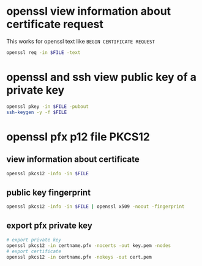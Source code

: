 # openssl view information about certificate request
This works for openssl text like `BEGIN CERTIFICATE REQUEST`
```bash
openssl req -in $FILE -text
```

# openssl and ssh view public key of a private key
```bash
openssl pkey -in $FILE -pubout
ssh-keygen -y -f $FILE
```

# openssl pfx p12 file PKCS12

## view information about certificate
```bash
openssl pkcs12 -info -in $FILE
```

## public key fingerprint
```bash
openssl pkcs12 -info -in $FILE | openssl x509 -noout -fingerprint
```

## export pfx private key
```bash
# export private key
openssl pkcs12 -in certname.pfx -nocerts -out key.pem -nodes
# export certificate
openssl pkcs12 -in certname.pfx -nokeys -out cert.pem
```
